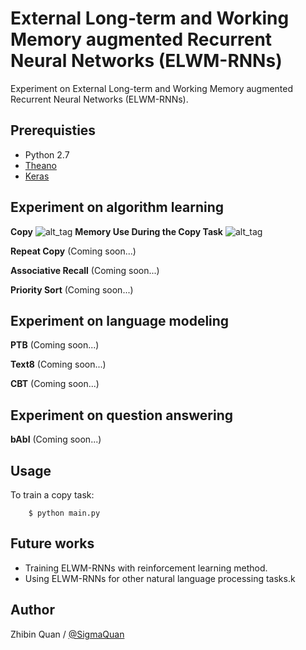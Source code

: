 # External Long-term and Working Memory augmented Recurrent Neural Networks (ELWM-RNNs)

Experiment on External Long-term and Working Memory augmented Recurrent Neural Networks (ELWM-RNNs).


## Prerequisties
- Python 2.7
- [Theano](https://github.com/Theano/Theano)
- [Keras](https://github.com/fchollet/keras)



## Experiment on algorithm learning
**Copy**
![alt_tag](unit_test/image/figure_4.png)
**Memory Use During the Copy Task**
![alt_tag](unit_test/image/figure_6.png)

**Repeat Copy**
(Coming soon...)

**Associative Recall**
(Coming soon...)

**Priority Sort**
(Coming soon...)



## Experiment on language modeling
**PTB**
(Coming soon...)

**Text8**
(Coming soon...)

**CBT**
(Coming soon...)



## Experiment on question answering 
**bAbI**
(Coming soon...)


## Usage
To train a copy task:
```
    $ python main.py
```


## Future works
- Training ELWM-RNNs with reinforcement learning method.
- Using ELWM-RNNs for other natural language processing tasks.k


## Author
Zhibin Quan / [@SigmaQuan](https://github.com/SigmaQuan)
